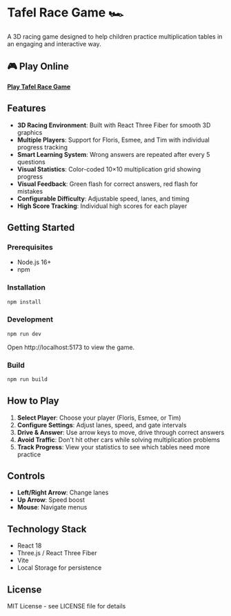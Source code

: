 # Tafel Race Game 🏎️

A 3D racing game designed to help children practice multiplication tables in an engaging and interactive way.

## 🎮 Play Online
**[Play Tafel Race Game](https://tvandenbrink.github.io/tafel-racer/)**

## Features

- **3D Racing Environment**: Built with React Three Fiber for smooth 3D graphics
- **Multiple Players**: Support for Floris, Esmee, and Tim with individual progress tracking
- **Smart Learning System**: Wrong answers are repeated after every 5 questions
- **Visual Statistics**: Color-coded 10×10 multiplication grid showing progress
- **Visual Feedback**: Green flash for correct answers, red flash for mistakes
- **Configurable Difficulty**: Adjustable speed, lanes, and timing
- **High Score Tracking**: Individual high scores for each player

## Getting Started

### Prerequisites
- Node.js 16+ 
- npm

### Installation
```bash
npm install
```

### Development
```bash
npm run dev
```
Open http://localhost:5173 to view the game.

### Build
```bash
npm run build
```

## How to Play

1. **Select Player**: Choose your player (Floris, Esmee, or Tim)
2. **Configure Settings**: Adjust lanes, speed, and gate intervals
3. **Drive & Answer**: Use arrow keys to move, drive through correct answers
4. **Avoid Traffic**: Don't hit other cars while solving multiplication problems
5. **Track Progress**: View your statistics to see which tables need more practice

## Controls

- **Left/Right Arrow**: Change lanes
- **Up Arrow**: Speed boost
- **Mouse**: Navigate menus

## Technology Stack

- React 18
- Three.js / React Three Fiber
- Vite
- Local Storage for persistence

## License

MIT License - see LICENSE file for details
